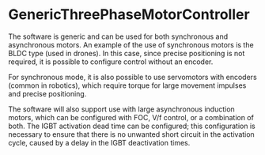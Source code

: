 # GenericThreePhaseMotorController

The software is generic and can be used for both synchronous and asynchronous motors. An example of the use of synchronous motors is the BLDC type (used in drones). In this case, since precise positioning is not required, it is possible to configure control without an encoder.

For synchronous mode, it is also possible to use servomotors with encoders (common in robotics), which require torque for large movement impulses and precise positioning.

The software will also support use with large asynchronous induction motors, which can be configured with FOC, V/f control, or a combination of both. The IGBT activation dead time can be configured; this configuration is necessary to ensure that there is no unwanted short circuit in the activation cycle, caused by a delay in the IGBT deactivation times.
